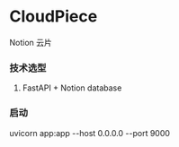 # CloudPiece
Notion 云片


### 技术选型

1. FastAPI + Notion database


### 启动

uvicorn app:app --host 0.0.0.0 --port 9000
